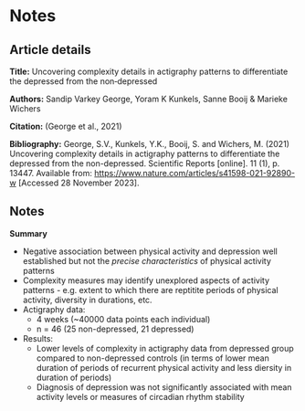 # Notes

## Article details

**Title:** Uncovering complexity details in actigraphy patterns to differentiate the depressed from the non‑depressed

**Authors:** Sandip Varkey George, Yoram K Kunkels, Sanne Booij & Marieke Wichers

**Citation:** (George et al., 2021)

**Bibliography:** George, S.V., Kunkels, Y.K., Booij, S. and Wichers, M. (2021) Uncovering complexity details in actigraphy patterns to differentiate the depressed from the non-depressed. Scientific Reports [online]. 11 (1), p. 13447. Available from: https://www.nature.com/articles/s41598-021-92890-w [Accessed 28 November 2023].

## Notes

**Summary**

* Negative association between physical activity and depression well established but not the *precise characteristics* of physical activity patterns
* Complexity measures may identify unexplored aspects of activity patterns - e.g. extent to which there are reptitite periods of physical activity, diversity in durations, etc.
* Actigraphy data: 
  * 4 weeks (~40000 data points each individual)
  * n = 46 (25 non-depressed, 21 depressed)
* Results: 
  * Lower levels of complexity in actigraphy data from depressed group compared to non-depressed controls (in terms of lower mean duration of periods of recurrent physical activity and less diersity in duration of periods)
  * Diagnosis of depression was not significantly associated with mean activity levels or measures of circadian rhythm stability

